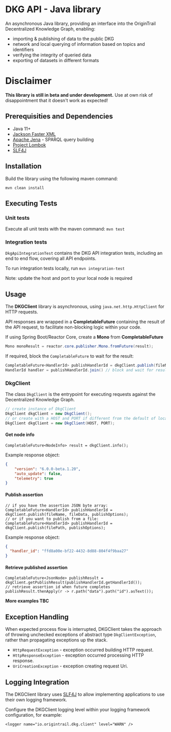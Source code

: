 # DKG API - Java library

An asynchronous Java library, providing an interface into the OriginTrail Decentralized Knowledge Graph, enabling:

- importing & publishing of data to the public DKG
- network and local querying of information based on topics and identifiers
- verifying the integrity of queried data
- exporting of datasets in different formats 

# Disclaimer

**This library is still in beta and under development.** Use at own risk of disappointment that it doesn't work as expected!

## Prerequisities and Dependencies

- Java 11+
- [Jackson Faster XML](https://github.com/FasterXML/jackson)
- [Apache Jena](https://jena.apache.org/) - SPARQL query building
- [Project Lombok](https://github.com/projectlombok/lombok)
- [SLF4J](https://www.slf4j.org/)

## Installation

Build the library using the following maven command:

```
mvn clean install
```

## Executing Tests

### Unit tests

Execute all unit tests with the maven command: `mvn test`

### Integration tests

`DkgApiIntegrationTest` contains the DKG API integration tests, including an end to end flow, covering all API endpoints. <p/>To run integration tests locally, run `mvn integration-test`

Note: update the host and port to your local node is required

## Usage

The **DKGClient** library is asynchronous, using `java.net.http.HttpClient` for HTTP requests. 

API responses are wrapped in a **CompletableFuture** containing the result of the API request, to facilitate non-blocking logic within your code.

If using Spring Boot/Reactor Core, create a **Mono** from **CompletableFuture**
```java
Mono monoResult = reactor.core.publisher.Mono.fromFuture(result);
```
        
If required, block the `CompletableFuture` to wait for the result:

```java
CompletableFuture<HandlerId> publishHandlerId = dkgClient.publish(fileName, fileData, publishOptions);
HandlerId handler = publishHandlerId.join() // block and wait for result
```

### DkgClient

The class `DkgClient` is the entrypoint for executing requests against the Decentralized Knowledge Graph.

```java
// create instance of DkgClient
DkgClient dkgClient = new DkgClient();
// or create with a HOST and PORT if different from the default of localhost and 8900.
DkgClient dkgClient = new DkgClient(HOST, PORT);
```
#### Get node info
```
CompletableFuture<NodeInfo> result = dkgClient.info();
```
Example response object:
```json
{
    "version": "6.0.0-beta.1.20",
    "auto_update": false,
    "telemetry": true
}
```

#### Publish assertion
```
// if you have the assertion JSON byte array:
CompletableFuture<HandlerId> publishHandlerId = dkgClient.publish(fileName, fileData, publishOptions);
// or if you want to publish from a file:
CompletableFuture<HandlerId> publishHandlerId = dkgClient.publish(filePath, publishOptions);

```
Example response object:
```json
{
  "handler_id": "ffd8a00e-bf22-4432-8d88-804f4f9baa27"
}
```

#### Retrieve published assertion
```
CompletableFuture<JsonNode> publishResult = dkgClient.getPublishResult(publishHandlerId.getHandlerId());
// retrieve assertion id when future completes
publishResult.thenApply(r -> r.path("data").path("id").asText());
```

**More examples TBC**

## Exception Handling

When expected process flow is interrupted, DKGClient takes the approach of throwing unchecked exceptions of abstract type `DkgClientException`, rather than propagating exceptions up the stack.

- `HttpRequestException` - exception occurred building HTTP request.
- `HttpResponseException` - exception occurred processing HTTP response.
- `UriCreationException` - exception creating request Uri.

## Logging Integration

The DKGClient library uses [SLF4J](https://www.slf4j.org/) to allow implementing applications to use their own logging framework.

Configure the DKGClient logging level within your logging framework configuration, for example:

```
<logger name="io.origintrail.dkg.client" level="WARN" />
```
